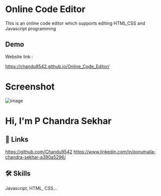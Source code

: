 # Online Code Editor

This is an online code editor which supports editing HTML,CSS and Javascript programming 

## Demo

Website link :

https://chandu9542.github.io/Online_Code_Editor/

# Screenshot 

![image](https://github.com/Chandu9542/Online_Code_Editor/assets/148742826/b76c8158-d23e-49ee-a977-7eba60eb1f21)


# Hi, I'm P Chandra Sekhar 


## 🔗 Links
https://github.com/Chandu9542
https://www.linkedin.com/in/porumalla-chandra-sekhar-a390a5296/

## 🛠 Skills
Javascript, HTML, CSS...
